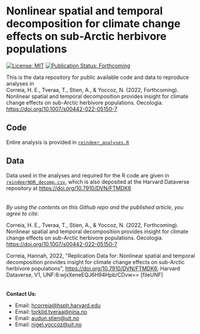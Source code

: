 # Nonlinear spatial and temporal decomposition for climate change effects on sub-Arctic herbivore populations
[![License: MIT](https://img.shields.io/badge/License-MIT-yellow.svg)](https://opensource.org/licenses/MIT) [![Publication Status: Forthcoming](https://img.shields.io/badge/Publication%20Status-Forthcoming-yellowgreen)](https://doi.org/10.1007/s00442-022-05150-7)

This is the data repository for public available code and data to reproduce analyses in  
Correia, H. E., Tveraa, T., Stien, A., & Yoccoz, N. (2022, Forthcoming). Nonlinear spatial and temporal decomposition provides insight for climate change effects on sub-Arctic herbivore populations. Oecologia. https://doi.org/10.1007/s00442-022-05150-7

## Code
Entire analysis is provided in [`reindeer_analyses.R`](reindeer_analyses.R)

## Data
Data used in the analyses and required for the R code are given in [`reindeerNOR_decomp.csv`](reindeerNOR_decomp.csv), which is also deposited at the Harvard Dataverse repository at https://doi.org/10.7910/DVN/FTMDK6
\
\
\
_By using the contents on this Github repo and the published article, you agree to cite:_  

Correia, H. E., Tveraa, T., Stien, A., & Yoccoz, N. (2022, Forthcoming). Nonlinear spatial and temporal decomposition provides insight for climate change effects on sub-Arctic herbivore populations. Oecologia. https://doi.org/10.1007/s00442-022-05150-7  

Correia, Hannah, 2022, "Replication Data for: Nonlinear spatial and temporal decomposition provides insight for climate change effects on sub-Arctic herbivore populations", https://doi.org/10.7910/DVN/FTMDK6, Harvard Dataverse, V1, UNF:6:wjxXeneEQJ6H94Hpb/CDvw== [fileUNF] 
\
\
\
__Contact Us:__
- Email: [hcorreia@hsph.harvard.edu](mailto:hcorreia@hsph.harvard.edu)  
- Email: [torkild.tveraa@nina.no](mailto:torkild.tveraa@nina.no)
- Email: [audun.stien@uit.no](mailto:audun.stien@uit.no)
- Email: [nigel.yoccoz@uit.no](mailto:nigel.yoccoz@uit.no)  

